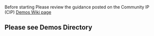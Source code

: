 Before starting Please review the guidance posted on the Community IP (CIP) [Demos Wiki page](https://dev.azure.com/CEandS/Community-IP-Agile-Project/_wiki/wikis/wiki-OCTO-Community-IP/249/Demos)

## Please see Demos Directory